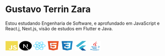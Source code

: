 <div>
  <h1>Gustavo Terrin Zara</h1>
  <p>Estou estudando Engenharia de Software, e aprofundado em JavaScript e React.j, Next.js, visão de estudos em Flutter e Java.</p>
</div>
<div style="display: inline_block"><br>
  <img align="center" alt="gustavo-Js" height="30" width="40" src="https://raw.githubusercontent.com/devicons/devicon/master/icons/javascript/javascript-plain.svg">
  <img align="center" alt="gustavo-nextjs" height="30" width="40" src="https://raw.githubusercontent.com/devicons/devicon/master/icons/nextjs/nextjs-original.svg">
  <img align="center" alt="gustavo-React" height="30" width="40" src="https://raw.githubusercontent.com/devicons/devicon/master/icons/react/react-original.svg">
  <img align="center" alt="gustavo-HTML" height="30" width="40" src="https://raw.githubusercontent.com/devicons/devicon/master/icons/html5/html5-original.svg">
  <img align="center" alt="gustavo-CSS" height="30" width="40" src="https://raw.githubusercontent.com/devicons/devicon/master/icons/css3/css3-original.svg">
  <img align="center" alt="gustavo-flutter" height="30" width="40" src="https://raw.githubusercontent.com/devicons/devicon/master/icons/flutter/flutter-original.svg">
  <img align="center" alt="gustavo-java" height="30" width="40" src="https://raw.githubusercontent.com/devicons/devicon/master/icons/java/java-original.svg">
</div>
